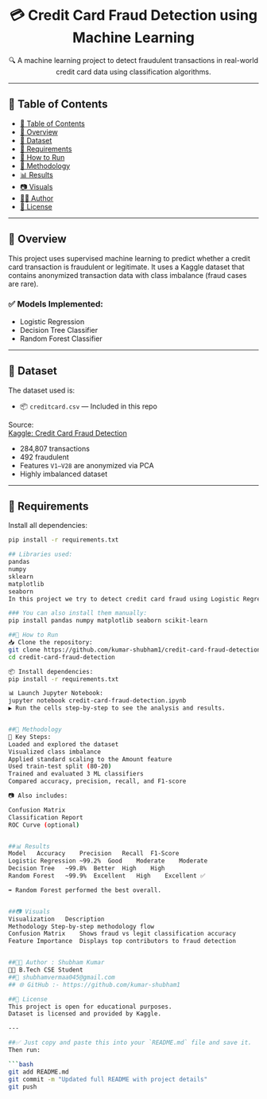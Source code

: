 <h1 align="center">💳 Credit Card Fraud Detection using Machine Learning</h1>

<p align="center">
  🔍 A machine learning project to detect fraudulent transactions in real-world credit card data using classification algorithms.
</p>

---

## 📌 Table of Contents

- [📌 Table of Contents](#-table-of-contents)
- [📖 Overview](#-overview)
- [📁 Dataset](#-dataset)
- [🧰 Requirements](#-requirements)
- [🚀 How to Run](#-how-to-run)
- [🧠 Methodology](#-methodology)
- [📊 Results](#-results)
- [📷 Visuals](#-visuals)
- [🧑‍💻 Author](#-author)
- [📄 License](#-license)

---

## 📖 Overview

This project uses supervised machine learning to predict whether a credit card transaction is fraudulent or legitimate. It uses a Kaggle dataset that contains anonymized transaction data with class imbalance (fraud cases are rare).

### ✅ Models Implemented:
- Logistic Regression
- Decision Tree Classifier
- Random Forest Classifier

---

## 📁 Dataset

The dataset used is:
- 📦 `creditcard.csv` — Included in this repo

Source:  
[Kaggle: Credit Card Fraud Detection](https://www.kaggle.com/datasets/mlg-ulb/creditcardfraud)

- 284,807 transactions
- 492 fraudulent
- Features `V1–V28` are anonymized via PCA
- Highly imbalanced dataset

---

## 🧰 Requirements

Install all dependencies:

```bash
pip install -r requirements.txt

## Libraries used:
pandas
numpy
sklearn
matplotlib
seaborn
In this project we try to detect credit card fraud using Logistic Regression,Random Forest, Decision Tree also we preprocessing the data.

### You can also install them manually:
pip install pandas numpy matplotlib seaborn scikit-learn

##🚀 How to Run
📥 Clone the repository:
git clone https://github.com/kumar-shubham1/credit-card-fraud-detection.git
cd credit-card-fraud-detection

📦 Install dependencies:
pip install -r requirements.txt

📊 Launch Jupyter Notebook:
jupyter notebook credit-card-fraud-detection.ipynb
▶️ Run the cells step-by-step to see the analysis and results.


##🧠 Methodology
📌 Key Steps:
Loaded and explored the dataset
Visualized class imbalance
Applied standard scaling to the Amount feature
Used train-test split (80-20)
Trained and evaluated 3 ML classifiers
Compared accuracy, precision, recall, and F1-score

📷 Also includes:

Confusion Matrix
Classification Report
ROC Curve (optional)


##📊 Results
Model	Accuracy	Precision	Recall	F1-Score
Logistic Regression	~99.2%	Good	Moderate	Moderate
Decision Tree	~99.8%	Better	High	High
Random Forest	~99.9%	Excellent	High	Excellent ✅

➡️ Random Forest performed the best overall.


##📷 Visuals
Visualization	Description
Methodology	Step-by-step methodology flow
Confusion Matrix	Shows fraud vs legit classification accuracy
Feature Importance	Displays top contributors to fraud detection


##🧑‍💻 Author : Shubham Kumar
👨‍🎓 B.Tech CSE Student
##📧 shubhamvermaa045@gmail.com
## 🌐 GitHub :- https://github.com/kumar-shubham1

##📄 License
This project is open for educational purposes.
Dataset is licensed and provided by Kaggle.

---

##✅ Just copy and paste this into your `README.md` file and save it.  
Then run:

```bash
git add README.md
git commit -m "Updated full README with project details"
git push



